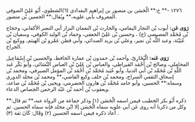 ١٢٧٦ -** خ:** الْحَسَن بن منصور بن إبراهيم البغدادي (٦)الشطوي، أَبُو عَلِيّ الصوفي المعروف بأبي علويه،** ويُقال:** الحسين بْن منصور.

**رَوَى عَن:** أيوب بْن النجار اليمامي، والحارث بْن النعمان البزاز أبي النضر الأكفاني، وحجاج بْن مُحَمَّد المصيصي (خ) ، وحسين بْن عَلِيّ الجعفي، وحماد بْن الوليد الكوفي، وسفيان بْن عُيَيْنَة، وعبد اللَّه بْن نمير، وعلي بْن يزيد الصدائي، وأبي قطن عَمْرو بْن الهيثم، ووكيع بْن الجراح.

**رَوَى عَنه:** الْبُخَارِيّ، وأحمد بْن حمدون بْن عمارة الحافظ، والحسين بْن إِسْمَاعِيل المحاملي، وصالح بْن أَحْمَد القيراطي، والعباس بْن عَلِيّ بْن العباس النَّسَائي، وأبو بَكْر عَبد اللَّهِ بْن مُحَمَّد بْن أَبي الدنيا، وأبو عُبَيد مُحَمَّد بْن أَحْمَد بْن المؤمل الصيرفي، ومحمد بْن إسحاق الثقفي السراج، ومحمد بْن خلف وكيع القاضي،** ومحمد بْن مخلد الدوري وسماه:** الحسين، وأبو حامد مُحَمَّد بْن هارون الحضرمي، ويحيى بْن مُحَمَّد بْن صاعد، ويعقوب بْن أحمد بْن عَبْد الرحمن الجصاص الدعاء.

ذكره أَبُو بكر الخطيب فيمن اسمه الْحَسَن (١) وذكر جماعة من الرواة عنه،** ثم قال:** وكل من ذكرنا أنه روى عَن أبي علويه سماه الْحَسَن إلا ابْن مخلد فإنه سماه الحسين. ثم أعاد ذكره فيمن اسمه الحسين (٢) وَقَال: كَانَ ثقة (٣) .